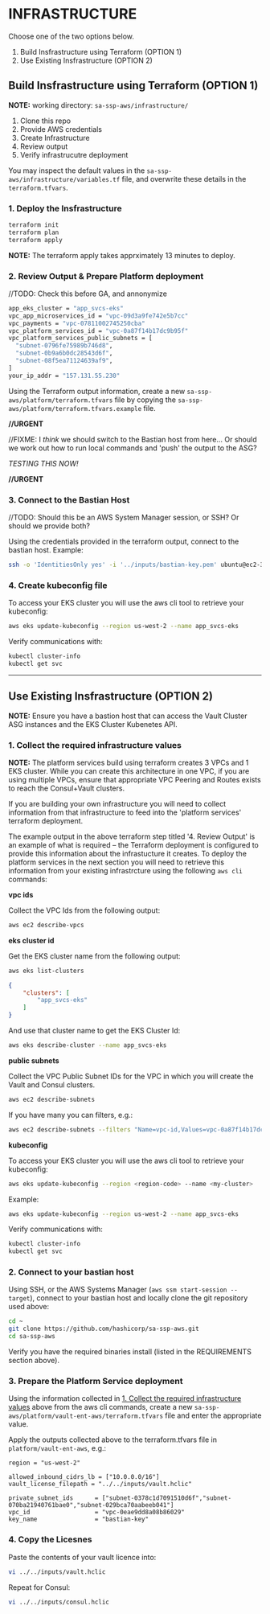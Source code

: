 # INFRASTRUCTURE

Choose one of the two options below.

1. Build Insfrastructure using Terraform (OPTION 1)
2. Use Existing Insfrastructure (OPTION 2)


## Build Insfrastructure using Terraform (OPTION 1)

**NOTE:** working directory: `sa-ssp-aws/infrastructure/`

1. Clone this repo
2. Provide AWS credentials
3. Create Infrastructure
4. Review output
5. Verify infrastrucutre deployment


You may inspect the default values in the `sa-ssp-aws/infrastructure/variables.tf` file, and overwrite these details in the `terraform.tfvars`.

### 1. Deploy the Insfrastructure

```sh
terraform init
terraform plan
terraform apply
```

**NOTE:** The terraform apply takes apprximately 13 minutes to deploy.


### 2. Review Output & Prepare Platform deployment

//TODO: Check this before GA, and annonymize

```sh
app_eks_cluster = "app_svcs-eks"
vpc_app_microservices_id = "vpc-09d3a9fe742e5b7cc"
vpc_payments = "vpc-07811002745250cba"
vpc_platform_services_id = "vpc-0a87f14b17dc9b95f"
vpc_platform_services_public_subnets = [
  "subnet-0796fe75989b746d8",
  "subnet-0b9a6b0dc28543d6f",
  "subnet-08f5ea71124639af9",
]
your_ip_addr = "157.131.55.230"
```

Using the Terraform output information, create a new `sa-ssp-aws/platform/terraform.tfvars` file by copying the  `sa-ssp-aws/platform/terraform.tfvars.example` file.


**//URGENT**

//FIXME: I *think* we should switch to the Bastian host from here... Or should we work out how to run local commands and 'push' the output to the ASG? 

*TESTING THIS NOW!*

**//URGENT**

### 3. Connect to the Bastian Host

//TODO: Should this be an AWS System Manager session, or SSH? Or should we provide both?


Using the credentials provided in the terraform output, connect to the bastian host. Example:

```sh
ssh -o 'IdentitiesOnly yes' -i '../inputs/bastian-key.pem' ubuntu@ec2-35-91-0-182.us-west-2.compute.amazonaws.com
```

### 4. Create kubeconfig file

To access your EKS cluster you will use the aws cli tool to retrieve your kubeconfig:

```sh
aws eks update-kubeconfig --region us-west-2 --name app_svcs-eks
```

Verify communications with:
```sh
kubectl cluster-info
kubectl get svc
```

---

## Use Existing Insfrastructure (OPTION 2)

**NOTE:** Ensure you have a bastion host that can access the Vault Cluster ASG instances and the EKS Cluster Kubenetes API.
### 1. Collect the required infrastructure values

**NOTE:** The platform services build using terraform creates 3 VPCs and 1 EKS cluster.
While you can create this architecture in one VPC, if you are using multiple VPCs, ensure that appropriate VPC Peering and Routes exists to reach the Consul+Vault clusters.

If you are building your own infrastructure you will need to collect information from that infrastructure to feed into the 'platform services' terraform deployment.

The example output in the above terraform step titled '4. Review Output' is an example of what is required – the Terraform deployment is configured to provide this information about the infrastucture it creates. To deploy the platform services in the next section you will need to retrieve this information from your existing infrastrcture using the following `aws cli` commands:


**vpc ids**

Collect the VPC Ids from the following output:

```sh
aws ec2 describe-vpcs
```

**eks cluster id**

Get the EKS cluster name from the following output:

```sh
aws eks list-clusters
```

```json
{
    "clusters": [
        "app_svcs-eks"
    ]
}
```

And use that cluster name to get the EKS Cluster Id:

```sh
aws eks describe-cluster --name app_svcs-eks
```

**public subnets**

Collect the VPC Public Subnet IDs for the VPC in which you will create the Vault and Consul clusters.

```sh
aws ec2 describe-subnets
```

If you have many you can filters, e.g.:
```sh
aws ec2 describe-subnets --filters "Name=vpc-id,Values=vpc-0a87f14b17dc9b95f"
```

**kubeconfig**

To access your EKS cluster you will use the aws cli tool to retrieve your kubeconfig:

```sh
aws eks update-kubeconfig --region <region-code> --name <my-cluster>
```

Example:
```sh
aws eks update-kubeconfig --region us-west-2 --name app_svcs-eks
```

Verify communications with:
```sh
kubectl cluster-info
kubectl get svc
```

### 2. Connect to your bastian host

Using SSH, or the AWS Systems Manager (`aws ssm start-session --target`), connect to your bastian host and locally clone the git repository used above:

```sh
cd ~
git clone https://github.com/hashicorp/sa-ssp-aws.git
cd sa-ssp-aws
```

Verify you have the required binaries install (listed in the REQUIREMENTS section above).

### 3. Prepare the Platform Service deployment

Using the information collected in [1. Collect the required infrastructure values](#1.-Collect-the-required-infrastructure-values) above from the aws cli commands, create a new `sa-ssp-aws/platform/vault-ent-aws/terraform.tfvars` file and enter the appropriate value.

Apply the outputs collected above to the terraform.tfvars file in `platform/vault-ent-aws`, e.g.:

```
region = "us-west-2"

allowed_inbound_cidrs_lb = ["10.0.0.0/16"]
vault_license_filepath = "../../inputs/vault.hclic"

private_subnet_ids      = ["subnet-0378c1d7091510d6f","subnet-070ba21940761bae0","subnet-029bca70aabeeb041"]
vpc_id                  = "vpc-0eae9dd8a08b86029"
key_name                = "bastian-key"
```

### 4. Copy the Licesnes

Paste the contents of your vault licence into:

```sh
vi ../../inputs/vault.hclic
```

Repeat for Consul:

```sh
vi ../../inputs/consul.hclic
```
